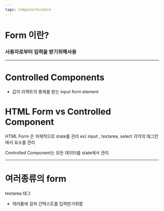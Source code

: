 ```yaml
---
tags: ComputerScience
---
```

# Form 이란?
### 사용자로부터 입력을 받기위해사용

------------------------

# Controlled Components

- 값이 리액트의 통제를 받는 input form element


# HTML Form vs Controlled Component

HTML Form 은 자체적으로 state를 관리
ex)  input , textarea, select 각각의 태그안에서 요소를 관리

Controlled Component는 모든 데이터를 state에서 관리



------------

# 여러종류의 form

textarea 태그
- 여러줄에 걸쳐 긴텍스트를 입력받기위함


